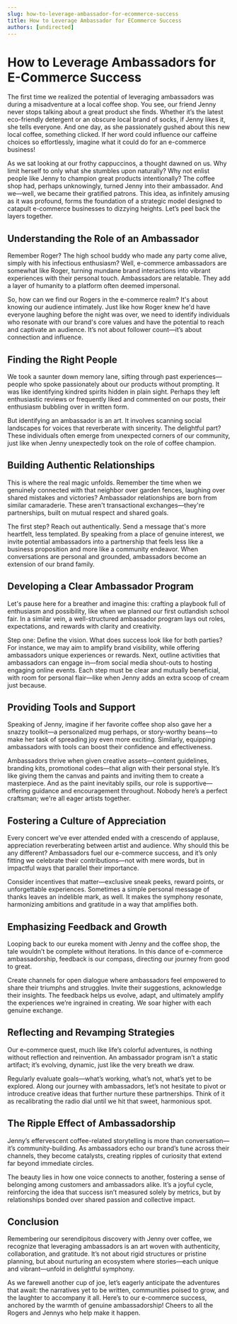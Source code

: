 ```yaml
---
slug: how-to-leverage-ambassador-for-ecommerce-success
title: How to Leverage Ambassador for ECommerce Success
authors: [undirected]
---
```



# How to Leverage Ambassadors for E-Commerce Success

The first time we realized the potential of leveraging ambassadors was during a misadventure at a local coffee shop. You see, our friend Jenny never stops talking about a great product she finds. Whether it’s the latest eco-friendly detergent or an obscure local brand of socks, if Jenny likes it, she tells everyone. And one day, as she passionately gushed about this new local coffee, something clicked. If her word could influence our caffeine choices so effortlessly, imagine what it could do for an e-commerce business!

As we sat looking at our frothy cappuccinos, a thought dawned on us. Why limit herself to only what she stumbles upon naturally? Why not enlist people like Jenny to champion great products intentionally? The coffee shop had, perhaps unknowingly, turned Jenny into their ambassador. And we—well, we became their gratified patrons. This idea, as infinitely amusing as it was profound, forms the foundation of a strategic model designed to catapult e-commerce businesses to dizzying heights. Let’s peel back the layers together.

## Understanding the Role of an Ambassador

Remember Roger? The high school buddy who made any party come alive, simply with his infectious enthusiasm? Well, e-commerce ambassadors are somewhat like Roger, turning mundane brand interactions into vibrant experiences with their personal touch. Ambassadors are relatable. They add a layer of humanity to a platform often deemed impersonal.

So, how can we find our Rogers in the e-commerce realm? It's about knowing our audience intimately. Just like how Roger knew he'd have everyone laughing before the night was over, we need to identify individuals who resonate with our brand's core values and have the potential to reach and captivate an audience. It’s not about follower count—it’s about connection and influence.

## Finding the Right People

We took a saunter down memory lane, sifting through past experiences—people who spoke passionately about our products without prompting. It was like identifying kindred spirits hidden in plain sight. Perhaps they left enthusiastic reviews or frequently liked and commented on our posts, their enthusiasm bubbling over in written form.

But identifying an ambassador is an art. It involves scanning social landscapes for voices that reverberate with sincerity. The delightful part? These individuals often emerge from unexpected corners of our community, just like when Jenny unexpectedly took on the role of coffee champion.

## Building Authentic Relationships

This is where the real magic unfolds. Remember the time when we genuinely connected with that neighbor over garden fences, laughing over shared mistakes and victories? Ambassador relationships are born from similar camaraderie. These aren't transactional exchanges—they're partnerships, built on mutual respect and shared goals.

The first step? Reach out authentically. Send a message that's more heartfelt, less templated. By speaking from a place of genuine interest, we invite potential ambassadors into a partnership that feels less like a business proposition and more like a community endeavor. When conversations are personal and grounded, ambassadors become an extension of our brand family.

## Developing a Clear Ambassador Program

Let's pause here for a breather and imagine this: crafting a playbook full of enthusiasm and possibility, like when we planned our first outlandish school fair. In a similar vein, a well-structured ambassador program lays out roles, expectations, and rewards with clarity and creativity.

Step one: Define the vision. What does success look like for both parties? For instance, we may aim to amplify brand visibility, while offering ambassadors unique experiences or rewards. Next, outline activities that ambassadors can engage in—from social media shout-outs to hosting engaging online events. Each step must be clear and mutually beneficial, with room for personal flair—like when Jenny adds an extra scoop of cream just because.

## Providing Tools and Support

Speaking of Jenny, imagine if her favorite coffee shop also gave her a snazzy toolkit—a personalized mug perhaps, or story-worthy beans—to make her task of spreading joy even more exciting. Similarly, equipping ambassadors with tools can boost their confidence and effectiveness.

Ambassadors thrive when given creative assets—content guidelines, branding kits, promotional codes—that align with their personal style. It’s like giving them the canvas and paints and inviting them to create a masterpiece. And as the paint inevitably spills, our role is supportive—offering guidance and encouragement throughout. Nobody here’s a perfect craftsman; we're all eager artists together.

## Fostering a Culture of Appreciation

Every concert we’ve ever attended ended with a crescendo of applause, appreciation reverberating between artist and audience. Why should this be any different? Ambassadors fuel our e-commerce success, and it’s only fitting we celebrate their contributions—not with mere words, but in impactful ways that parallel their importance.

Consider incentives that matter—exclusive sneak peeks, reward points, or unforgettable experiences. Sometimes a simple personal message of thanks leaves an indelible mark, as well. It makes the symphony resonate, harmonizing ambitions and gratitude in a way that amplifies both.

## Emphasizing Feedback and Growth

Looping back to our eureka moment with Jenny and the coffee shop, the tale wouldn’t be complete without iterations. In this dance of e-commerce ambassadorship, feedback is our compass, directing our journey from good to great.

Create channels for open dialogue where ambassadors feel empowered to share their triumphs and struggles. Invite their suggestions, acknowledge their insights. The feedback helps us evolve, adapt, and ultimately amplify the experiences we’re ingrained in creating. We soar higher with each genuine exchange.

## Reflecting and Revamping Strategies

Our e-commerce quest, much like life’s colorful adventures, is nothing without reflection and reinvention. An ambassador program isn’t a static artifact; it’s evolving, dynamic, just like the very breath we draw.

Regularly evaluate goals—what’s working, what’s not, what’s yet to be explored. Along our journey with ambassadors, let’s not hesitate to pivot or introduce creative ideas that further nurture these partnerships. Think of it as recalibrating the radio dial until we hit that sweet, harmonious spot.

## The Ripple Effect of Ambassadorship

Jenny’s effervescent coffee-related storytelling is more than conversation—it’s community-building. As ambassadors echo our brand’s tune across their channels, they become catalysts, creating ripples of curiosity that extend far beyond immediate circles.

The beauty lies in how one voice connects to another, fostering a sense of belonging among customers and ambassadors alike. It’s a joyful cycle, reinforcing the idea that success isn’t measured solely by metrics, but by relationships bonded over shared passion and collective impact.

## Conclusion

Remembering our serendipitous discovery with Jenny over coffee, we recognize that leveraging ambassadors is an art woven with authenticity, collaboration, and gratitude. It’s not about rigid structures or pristine planning, but about nurturing an ecosystem where stories—each unique and vibrant—unfold in delightful symphony.

As we farewell another cup of joe, let’s eagerly anticipate the adventures that await: the narratives yet to be written, communities poised to grow, and the laughter to accompany it all. Here’s to our e-commerce success, anchored by the warmth of genuine ambassadorship! Cheers to all the Rogers and Jennys who help make it happen.